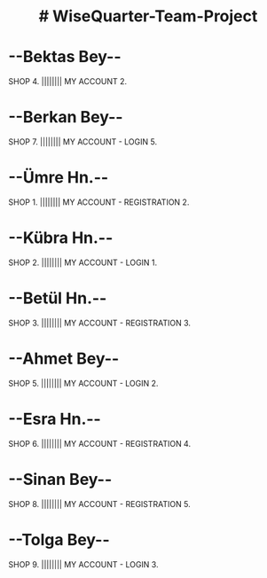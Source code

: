 <h1 align="center"># WiseQuarter-Team-Project


# --Bektas Bey--
SHOP 4.      ||||||||
MY ACCOUNT 2.


# --Berkan Bey--
SHOP 7.      ||||||||
MY ACCOUNT - LOGIN 5.


# --Ümre Hn.--
SHOP 1.      ||||||||
MY ACCOUNT - REGISTRATION 2.


# --Kübra Hn.--
SHOP 2.      ||||||||
MY ACCOUNT - LOGIN 1.


# --Betül Hn.--
SHOP 3.      ||||||||
MY ACCOUNT - REGISTRATION 3.


# --Ahmet Bey--
SHOP 5.      ||||||||
MY ACCOUNT - LOGIN 2.


# --Esra Hn.--
SHOP 6.      ||||||||
MY ACCOUNT - REGISTRATION 4.


# --Sinan Bey--
SHOP 8.       ||||||||
MY ACCOUNT - REGISTRATION 5.


# --Tolga Bey--
SHOP 9.      ||||||||
MY ACCOUNT - LOGIN 3.


</h1>



